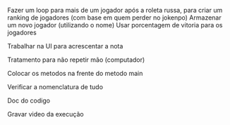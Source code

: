 Fazer um loop para mais de um jogador após a roleta russa, para criar um ranking de jogadores (com base em quem perder no jokenpo)
Armazenar um novo jogador (utilizando o nome)
Usar porcentagem de vitoria para os jogadores

Trabalhar na UI para acrescentar a nota

Tratamento para não repetir mão (computador)

Colocar os metodos na frente do metodo main

Verificar a nomenclatura de tudo

Doc do codigo

Gravar video da execução
